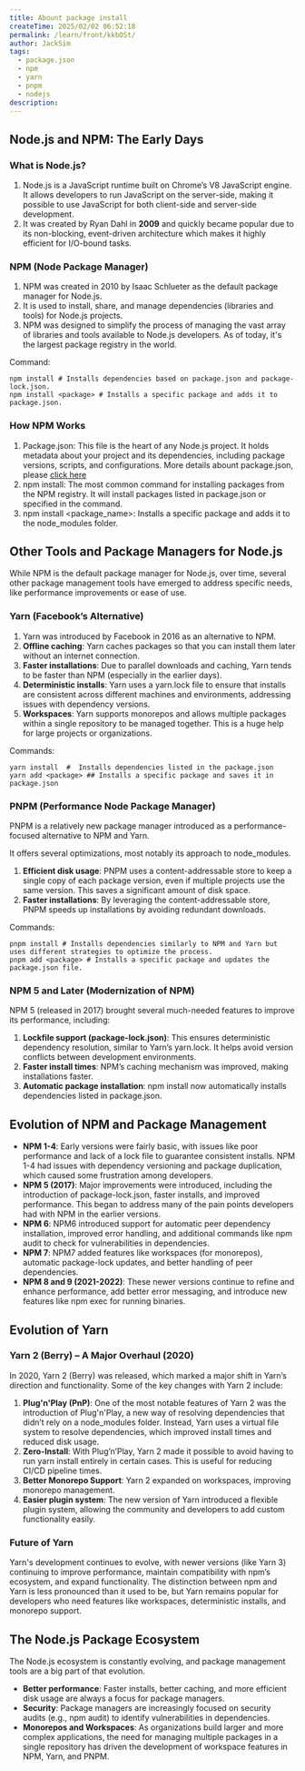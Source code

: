 ```yaml
---
title: Abount package install
createTime: 2025/02/02 06:52:18
permalink: /learn/front/kkbOSt/
author: JackSim
tags:
  - package.json
  - npm
  - yarn
  - pnpm
  - nodejs
description: 
---
```


## Node.js and NPM: The Early Days

### What is Node.js?

1. Node.js is a JavaScript runtime built on Chrome’s V8 JavaScript engine. It allows developers to run JavaScript on the server-side, making it possible to use JavaScript for both client-side and server-side development.
2. It was created by Ryan Dahl in **2009** and quickly became popular due to its non-blocking, event-driven architecture which makes it highly efficient for I/O-bound tasks.

### NPM (Node Package Manager)

1. NPM was created in 2010 by Isaac Schlueter as the default package manager for Node.js.
2. It is used to install, share, and manage dependencies (libraries and tools) for Node.js projects.
3. NPM was designed to simplify the process of managing the vast array of libraries and tools available to Node.js developers. As of today, it's the largest package registry in the world.

Command:
```shell
npm install # Installs dependencies based on package.json and package-lock.json.
npm install <package> # Installs a specific package and adds it to package.json.

```


### How NPM Works

1. Package.json: This file is the heart of any Node.js project. It holds metadata about your project and its dependencies, including package versions, scripts, and configurations. More details abount package.json, please [click here](/learn/front/RfcrlizvtcxlfN/)
2. npm install: The most common command for installing packages from the NPM registry. It will install packages listed in package.json or specified in the command.
3. npm install <package_name>: Installs a specific package and adds it to the node_modules folder.

## Other Tools and Package Managers for Node.js

While NPM is the default package manager for Node.js, over time, several other package management tools have emerged to address specific needs, like performance improvements or ease of use.

### Yarn (Facebook’s Alternative)

1. Yarn was introduced by Facebook in 2016 as an alternative to NPM.
2. **Offline caching**: Yarn caches packages so that you can install them later without an internet connection.
3. **Faster installations**: Due to parallel downloads and caching, Yarn tends to be faster than NPM (especially in the earlier days).
4. **Deterministic installs**: Yarn uses a yarn.lock file to ensure that installs are consistent across different machines and environments, addressing issues with dependency versions.
5. **Workspaces**: Yarn supports monorepos and allows multiple packages within a single repository to be managed together. This is a huge help for large projects or organizations.

Commands:
```shell
yarn install  #  Installs dependencies listed in the package.json
yarn add <package> ## Installs a specific package and saves it in package.json
```

### PNPM (Performance Node Package Manager)

PNPM is a relatively new package manager introduced as a performance-focused alternative to NPM and Yarn.

It offers several optimizations, most notably its approach to node_modules.
1. **Efficient disk usage**: PNPM uses a content-addressable store to keep a single copy of each package version, even if multiple projects use the same version. This saves a significant amount of disk space.
2. **Faster installations**: By leveraging the content-addressable store, PNPM speeds up installations by avoiding redundant downloads.

Commands:
```shell
pnpm install # Installs dependencies similarly to NPM and Yarn but uses different strategies to optimize the process.
pnpm add <package> # Installs a specific package and updates the package.json file.

```

### NPM 5 and Later (Modernization of NPM)

NPM 5 (released in 2017) brought several much-needed features to improve its performance, including:
1. **Lockfile support (package-lock.json)**: This ensures deterministic dependency resolution, similar to Yarn’s yarn.lock. It helps avoid version conflicts between development environments.
2. **Faster install times**: NPM’s caching mechanism was improved, making installations faster.
3. **Automatic package installation**: npm install now automatically installs dependencies listed in package.json.


## Evolution of NPM and Package Management

- **NPM 1-4**: Early versions were fairly basic, with issues like poor performance and lack of a lock file to guarantee consistent installs. NPM 1-4 had issues with dependency versioning and package duplication, which caused some frustration among developers.
- **NPM 5 (2017)**: Major improvements were introduced, including the introduction of package-lock.json, faster installs, and improved performance. This began to address many of the pain points developers had with NPM in the earlier versions.
- **NPM 6**:  NPM6 introduced support for automatic peer dependency installation, improved error handling, and additional commands like npm audit to check for vulnerabilities in dependencies.
- **NPM 7**: NPM7 added features like workspaces (for monorepos), automatic package-lock updates, and better handling of peer dependencies.
- **NPM 8 and 9 (2021-2022)**: These newer versions continue to refine and enhance performance, add better error messaging, and introduce new features like npm exec for running binaries.

## Evolution of Yarn

### Yarn 2 (Berry) – A Major Overhaul (2020)

In 2020, Yarn 2 (Berry) was released, which marked a major shift in Yarn’s direction and functionality. Some of the key changes with Yarn 2 include:
1. **Plug'n'Play (PnP)**: One of the most notable features of Yarn 2 was the introduction of Plug'n'Play, a new way of resolving dependencies that didn’t rely on a node_modules folder. Instead, Yarn uses a virtual file system to resolve dependencies, which improved install times and reduced disk usage.
2. **Zero-Install**: With Plug’n’Play, Yarn 2 made it possible to avoid having to run yarn install entirely in certain cases. This is useful for reducing CI/CD pipeline times.
3. **Better Monorepo Support**: Yarn 2 expanded on workspaces, improving monorepo management.
4. **Easier plugin system**: The new version of Yarn introduced a flexible plugin system, allowing the community and developers to add custom functionality easily.

### Future of Yarn

Yarn's development continues to evolve, with newer versions (like Yarn 3) continuing to improve performance, maintain compatibility with npm’s ecosystem, and expand functionality. The distinction between npm and Yarn is less pronounced than it used to be, but Yarn remains popular for developers who need features like workspaces, deterministic installs, and monorepo support.


## The Node.js Package Ecosystem

The Node.js ecosystem is constantly evolving, and package management tools are a big part of that evolution.

- **Better performance**: Faster installs, better caching, and more efficient disk usage are always a focus for package managers.
- **Security**: Package managers are increasingly focused on security audits (e.g., npm audit) to identify vulnerabilities in dependencies.
- **Monorepos and Workspaces**: As organizations build larger and more complex applications, the need for managing multiple packages in a single repository has driven the development of workspace features in NPM, Yarn, and PNPM.